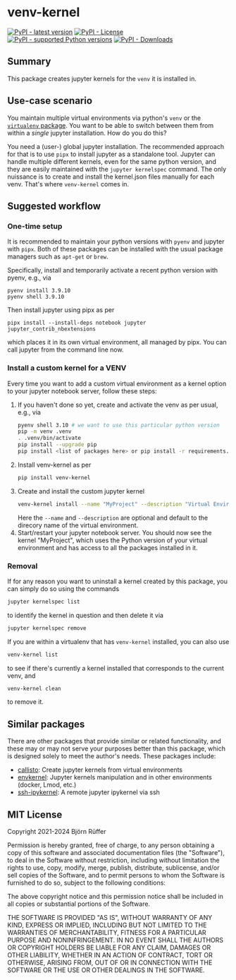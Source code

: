 # venv-kernel #

[![PyPI - latest version](https://img.shields.io/pypi/v/venv-kernel.svg)](https://pypi.org/project/venv-kernel/)
[![PyPI - License](https://img.shields.io/pypi/l/venv-kernel.svg)](https://pypi.org/project/venv-kernel/)
[![PyPI - supported Python versions](https://img.shields.io/pypi/pyversions/venv-kernel.svg)](https://pypi.org/project/venv-kernel/)
[![PyPI - Downloads](https://img.shields.io/pypi/dm/venv-kernel)](https://pypi.org/project/venv-kernel/)

## Summary ##

This package creates jupyter kernels for the `venv` it is installed
in.

## Use-case scenario ##

You maintain multiple virtual environments via python's `venv` or the
[`virtualenv` package](https://pypi.org/project/virtualenv/). You want
to be able to switch between them from within a _single_ jupyter
installation. How do you do this?

You need a (user-) global jupyter installation. The recommended
approach for that is to use `pipx` to install jupyter as a standalone
tool. Jupyter can handle multiple different kernels, even for the same
python version, and they are easily maintained with the `jupyter
kernelspec` command. The only nuissance is to create and install the
kernel.json files manually for each venv. That's where `venv-kernel`
comes in.

## Suggested workflow ##

### One-time setup ###

It is recommended to maintain your python versions with `pyenv` and
jupyter with `pipx`. Both of these packages can be installed with the
usual package managers such as `apt-get` or `brew`.

Specifically, install and temporarily activate a recent python version
with pyenv, e.g., via
```
pyenv install 3.9.10
pyenv shell 3.9.10
```
Then install jupyter using pipx as per
```
pipx install --install-deps notebook jupyter jupyter_contrib_nbextensions
```
which places it in its own virtual environment, all managed by
pipx. You can call jupyter from the command line now.

### Install a custom kernel for a VENV ###

Every time you want to add a custom virtual environment as a kernel
option to your jupyter notebook server, follow these steps:

1. If you haven't done so yet, create and activate the venv as per usual, e.g., via
    ```bash
    pyenv shell 3.10 # we want to use this particular python version
    pip -m venv .venv
    . .venv/bin/activate
    pip install --upgrade pip
    pip install <list of packages here> or pip install -r requirements.txt
    ```
2. Install venv-kernel as per
    ```bash
    pip install venv-kernel
    ```
3. Create and install the custom jupyter kernel
    ```bash
    venv-kernel install --name "MyProject" --description "Virtual Environment for MyProject using Python 3.10"
    ```
   Here the `--name` and `--description` are optional and default
   to the direcory name of the virtual environment.
4. Start/restart your jupyter notebook server. You should now see the
   kernel "MyProject", which uses the Python version of your virtual
   environment and has access to all the packages installed in it.
    
### Removal ###
    
If for any reason you want to uninstall a kernel created by this
package, you can simply do so using the commands
```bash
jupyter kernelspec list
```
to identify the kernel in question
and then delete it via 
```bash
jupyter kernelspec remove
```

If you are within a virtualenv that has `venv-kernel` installed, you
can also use
```bash
venv-kernel list
```
to see if there's currently a kernel installed that corresponds to the current venv, and 
```bash
venv-kernel clean
```
to remove it.

## Similar packages ##
    
There are other packages that provide similar or related
functionality, and these may or may not serve your purposes better
than this package, which is designed solely to meet the author's
needs. These packages include:

- [callisto](https://pypi.org/project/callisto/): Create jupyter kernels from virtual environments
- [envkernel](https://pypi.org/project/envkernel/): Jupyter kernels manipulation and in other environments (docker, Lmod, etc.)
- [ssh-ipykernel](https://pypi.org/project/ssh-ipykernel/): A remote jupyter ipykernel via ssh
    
## MIT License ##

Copyright 2021-2024 Björn Rüffer

Permission is hereby granted, free of charge, to any person obtaining
a copy of this software and associated documentation files (the
"Software"), to deal in the Software without restriction, including
without limitation the rights to use, copy, modify, merge, publish,
distribute, sublicense, and/or sell copies of the Software, and to
permit persons to whom the Software is furnished to do so, subject to
the following conditions:

The above copyright notice and this permission notice shall be
included in all copies or substantial portions of the Software.

THE SOFTWARE IS PROVIDED "AS IS", WITHOUT WARRANTY OF ANY KIND,
EXPRESS OR IMPLIED, INCLUDING BUT NOT LIMITED TO THE WARRANTIES OF
MERCHANTABILITY, FITNESS FOR A PARTICULAR PURPOSE AND
NONINFRINGEMENT. IN NO EVENT SHALL THE AUTHORS OR COPYRIGHT HOLDERS BE
LIABLE FOR ANY CLAIM, DAMAGES OR OTHER LIABILITY, WHETHER IN AN ACTION
OF CONTRACT, TORT OR OTHERWISE, ARISING FROM, OUT OF OR IN CONNECTION
WITH THE SOFTWARE OR THE USE OR OTHER DEALINGS IN THE SOFTWARE.



    
